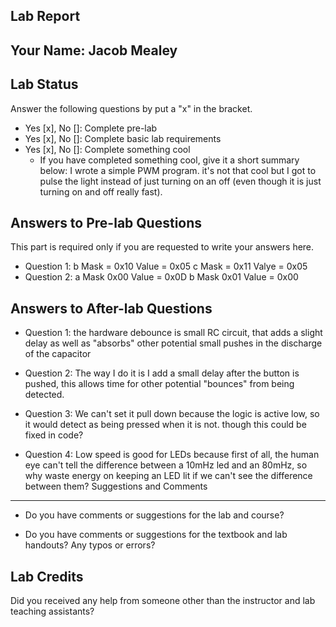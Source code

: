 ##  Lab Report ##

Your Name: Jacob Mealey
-----------


Lab Status
-------
Answer the following questions by put a "x" in the bracket.
- Yes [x], No []: Complete pre-lab
- Yes [x], No []: Complete basic lab requirements
- Yes [x], No []: Complete something cool
  - If you have completed something cool, give it a short summary below: 
I wrote a simple PWM program. it's not that cool but I got to pulse the light instead of just turning on an off (even though it is just turning on and off really fast).

Answers to Pre-lab Questions
-------
This part is required only if you are requested to write your answers here. 

* Question 1:
b Mask = 0x10 Value = 0x05
c Mask = 0x11 Valye = 0x05
* Question 2:
a Mask 0x00 Value = 0x0D
b Mask 0x01 Value = 0x00

Answers to After-lab Questions
-------

* Question 1:
the hardware debounce is small RC circuit, that adds a slight delay as well as "absorbs" other potential small pushes in the discharge of the capacitor

* Question 2:
The way I do it is I add a small delay after the button is pushed, this allows time for other potential "bounces" from being detected.

* Question 3:
We can't set it pull down because the logic is active low, so it would detect as being pressed when it is not. though this could be fixed in code? 

* Question 4:
Low speed is good for LEDs because first of all, the human eye can't tell the difference between a 10mHz led and an 80mHz, so why waste energy on keeping an
LED lit if we can't see the difference between them? 
Suggestions and Comments
-------

* Do you have comments or suggestions for the lab and course?


* Do you have comments or suggestions for the textbook and lab handouts? Any typos or errors?



Lab Credits
-------
Did you received any help from someone other than the instructor and lab teaching assistants?
